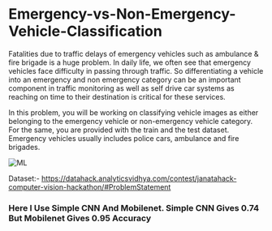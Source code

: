 # Emergency-vs-Non-Emergency-Vehicle-Classification

Fatalities due to traffic delays of emergency vehicles such as ambulance & fire brigade is a huge problem. In daily life, we often see that emergency vehicles face difficulty in passing through traffic. So differentiating a vehicle into an emergency and non emergency category can be an important component in traffic monitoring as well as self drive car systems as reaching on time to their destination is critical for these services.

In this problem, you will be working on classifying vehicle images as either belonging to the emergency vehicle or non-emergency vehicle category. For the same, you are provided with the train and the test dataset. Emergency vehicles usually includes police cars, ambulance and fire brigades.

![ML](https://s3-ap-south-1.amazonaws.com/av-blog-media/wp-content/uploads/2018/08/Emgen.jpg)

Dataset:- https://datahack.analyticsvidhya.com/contest/janatahack-computer-vision-hackathon/#ProblemStatement

### Here I Use Simple CNN And Mobilenet. Simple CNN Gives 0.74 But Mobilenet Gives 0.95 Accuracy

